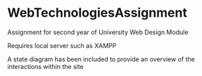 # WebTechnologiesAssignment
Assignment for second year of University Web Design Module

Requires local server such as XAMPP

A state diagram has been included to provide an overview of the interactions within the site
